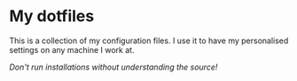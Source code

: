 # My dotfiles
This is a collection of my configuration files.
I use it to have my personalised settings on any machine I work at.

*Don't run installations without understanding the source!*
